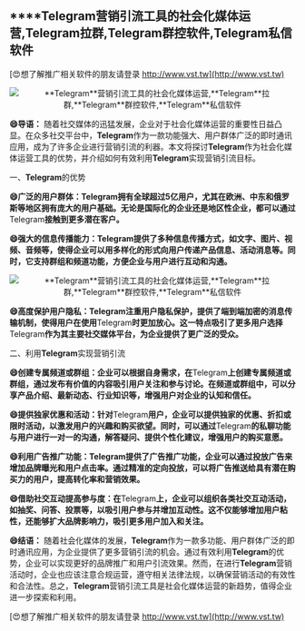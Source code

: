 ## ****Telegram**营销引流工具的社会化媒体运营,**Telegram**拉群,**Telegram**群控软件,**Telegram**私信软件**

[😍想了解推广相关软件的朋友请登录 http://www.vst.tw](http://www.vst.tw)

 <center><img src="https://vst.tw/MP4/tuiguang/png/0.png" alt="**Telegram**营销引流工具的社会化媒体运营,**Telegram**拉群,**Telegram**群控软件,**Telegram**私信软件"></center>

**😄导语：**
随着社交媒体的迅猛发展，企业对于社会化媒体运营的重要性日益凸显。在众多社交平台中，**Telegram**作为一款功能强大、用户群体广泛的即时通讯应用，成为了许多企业进行营销引流的利器。本文将探讨**Telegram**作为社会化媒体运营工具的优势，并介绍如何有效利用**Telegram**实现营销引流目标。

一、**Telegram**的优势

**😄广泛的用户群体：**Telegram**拥有全球超过5亿用户，尤其在欧洲、中东和俄罗斯等地区拥有庞大的用户基础。无论是国际化的企业还是地区性企业，都可以通过**Telegram**接触到更多潜在客户。**

**😄强大的信息传播能力：**Telegram**提供了多种信息传播方式，如文字、图片、视频、音频等，使得企业可以用多样化的形式向用户传递产品信息、活动消息等。同时，它支持群组和频道功能，方便企业与用户进行互动和沟通。**

 <center><img src="https://vst.tw/MP4/tuiguang/png/5.png" alt="**Telegram**营销引流工具的社会化媒体运营,**Telegram**拉群,**Telegram**群控软件,**Telegram**私信软件"></center>

**😄高度保护用户隐私：**Telegram**注重用户隐私保护，提供了端到端加密的消息传输机制，使得用户在使用**Telegram**时更加放心。这一特点吸引了更多用户选择**Telegram**作为其主要社交媒体平台，为企业提供了更广泛的受众。**

二、利用**Telegram**实现营销引流

**😄创建专属频道或群组：企业可以根据自身需求，在**Telegram**上创建专属频道或群组，通过发布有价值的内容吸引用户关注和参与讨论。在频道或群组中，可以分享产品介绍、最新动态、行业知识等，增强用户对企业的认知和信任。**

**😄提供独家优惠和活动：针对**Telegram**用户，企业可以提供独家的优惠、折扣或限时活动，以激发用户的兴趣和购买欲望。同时，可以通过**Telegram**的私聊功能与用户进行一对一的沟通，解答疑问、提供个性化建议，增强用户的购买意愿。**

**😄利用广告推广功能：**Telegram**提供了广告推广功能，企业可以通过投放广告来增加品牌曝光和用户点击率。通过精准的定向投放，可以将广告推送给具有潜在购买力的用户，提高转化率和营销效果。**

**😄借助社交互动提高参与度：在**Telegram**上，企业可以组织各类社交互动活动，如抽奖、问答、投票等，以吸引用户参与并增加互动性。这不仅能够增加用户粘性，还能够扩大品牌影响力，吸引更多用户加入和关注。**

**😄结语：**
随着社会化媒体的发展，**Telegram**作为一款多功能、用户群体广泛的即时通讯应用，为企业提供了更多营销引流的机会。通过有效利用**Telegram**的优势，企业可以实现更好的品牌推广和用户引流效果。然而，在进行**Telegram**营销活动时，企业也应该注意合规运营，遵守相关法律法规，以确保营销活动的有效性和合法性。总之，**Telegram**营销引流工具是社会化媒体运营的新趋势，值得企业进一步探索和利用。

[😍想了解推广相关软件的朋友请登录 http://www.vst.tw](http://www.vst.tw)



